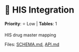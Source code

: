 # 🔌 HIS Integration

**Priority**: ⭐ Low | **Tables**: 1

HIS drug master mapping

Files: [SCHEMA.md](SCHEMA.md), [API.md](API.md)
